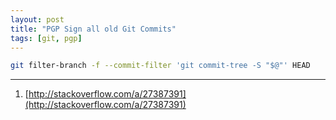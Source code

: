 ```yaml
---
layout: post
title: "PGP Sign all old Git Commits"
tags: [git, pgp]
---
```


```bash
git filter-branch -f --commit-filter 'git commit-tree -S "$@"' HEAD
```

---
1. [http://stackoverflow.com/a/27387391](http://stackoverflow.com/a/27387391)
